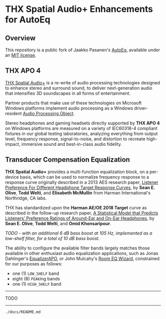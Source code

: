 # THX Spatial Audio+ Enhancements for AutoEq

## Overview

This repository is a public fork of Jaakko Pasanen's [AutoEq](https://github.com/jaakkopasanen/AutoEq.git), available under an [MIT license](https://github.com/jaakkopasanen/AutoEq/blob/master/LICENSE).

## THX APO 4

[THX Spatial Audio+](https://www.thx.com/spatial-audio/) is a re-write of audio processing technologies designed to enhance stereo and surround sound, to deliver next-generation audio that intensifies 3D soundscapes in all forms of entertainment.

Partner products that make use of these technologies on Microsoft Windows platforms implement audio processing as a Windows driver-resident [Audio Processing Object](https://learn.microsoft.com/en-us/windows-hardware/drivers/audio/audio-processing-object-architecture).

Stereo headphones and gaming headsets directly supported by **THX APO 4** on Windows platforms are measured on a variety of IEC60318-4 compliant fixtures in our global testing laboratories, analyzing everything from output level, frequency response, signal-to-noise, and distortion to recreate high-impact, immersive sound and best-in-class audio fidelity.

## Transducer Compensation Equalization

**THX Spatial Audio+** provides a multi-function equalization block, on a per-device basis, which can be used to normalize frequency response to a response curve originally described in a 2013 AES research paper, [Listener Preference For Different Headphone Target Response Curves](https://www.researchgate.net/publication/287536305_Listener_preference_for_different_headphone_target_response_curves), by **Sean E. Olive**, **Todd Welti**, and **Elisabeth McMullin** from Harman International's Northridge, CA labs.

THX has standardized upon the **Harman AE/OE 2018 Target** curve as described in the follow-up research paper, [A Statistical Model that Predicts Listeners’ Preference Ratings of Around-Ear and On-Ear Headphones](https://aes2.org/publications/elibrary-page/?id=19436), by **Sean E. Olive**, **Todd Welti**, and **Omid Khonsaripour**.

_TODO - with an additional 6 dB bass boost at 105 Hz, implemented as a low-shelf filter, for a total of 10 dB bass boost._

The ability to configure the available filter bands largely matches those available in other enthusiast audio equalization applications, such as Jonas Dahlinger's [EqualizerAPO](https://sourceforge.net/projects/equalizerapo/), or John Mulcahy's [Room EQ Wizard](https://www.roomeqwizard.com/), constrained for our purposes as follows:

- one (1) `LOW_SHELF` band
- eight (8) `PEAK`ing bands
- one (1) `HIGH_SHELF` band

---

TODO

---
`./docs/README.md`
